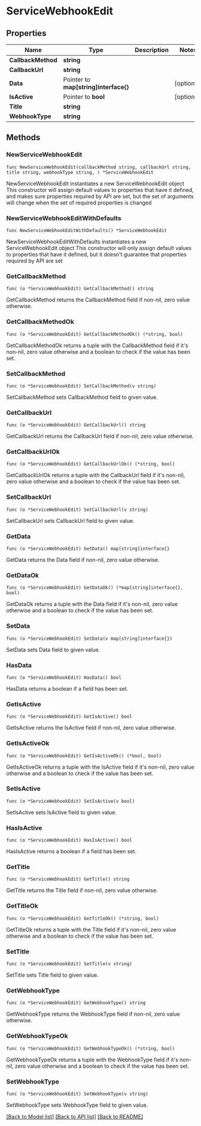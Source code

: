 # ServiceWebhookEdit

## Properties

Name | Type | Description | Notes
------------ | ------------- | ------------- | -------------
**CallbackMethod** | **string** |  | 
**CallbackUrl** | **string** |  | 
**Data** | Pointer to **map[string]interface{}** |  | [optional] 
**IsActive** | Pointer to **bool** |  | [optional] 
**Title** | **string** |  | 
**WebhookType** | **string** |  | 

## Methods

### NewServiceWebhookEdit

`func NewServiceWebhookEdit(callbackMethod string, callbackUrl string, title string, webhookType string, ) *ServiceWebhookEdit`

NewServiceWebhookEdit instantiates a new ServiceWebhookEdit object
This constructor will assign default values to properties that have it defined,
and makes sure properties required by API are set, but the set of arguments
will change when the set of required properties is changed

### NewServiceWebhookEditWithDefaults

`func NewServiceWebhookEditWithDefaults() *ServiceWebhookEdit`

NewServiceWebhookEditWithDefaults instantiates a new ServiceWebhookEdit object
This constructor will only assign default values to properties that have it defined,
but it doesn't guarantee that properties required by API are set

### GetCallbackMethod

`func (o *ServiceWebhookEdit) GetCallbackMethod() string`

GetCallbackMethod returns the CallbackMethod field if non-nil, zero value otherwise.

### GetCallbackMethodOk

`func (o *ServiceWebhookEdit) GetCallbackMethodOk() (*string, bool)`

GetCallbackMethodOk returns a tuple with the CallbackMethod field if it's non-nil, zero value otherwise
and a boolean to check if the value has been set.

### SetCallbackMethod

`func (o *ServiceWebhookEdit) SetCallbackMethod(v string)`

SetCallbackMethod sets CallbackMethod field to given value.


### GetCallbackUrl

`func (o *ServiceWebhookEdit) GetCallbackUrl() string`

GetCallbackUrl returns the CallbackUrl field if non-nil, zero value otherwise.

### GetCallbackUrlOk

`func (o *ServiceWebhookEdit) GetCallbackUrlOk() (*string, bool)`

GetCallbackUrlOk returns a tuple with the CallbackUrl field if it's non-nil, zero value otherwise
and a boolean to check if the value has been set.

### SetCallbackUrl

`func (o *ServiceWebhookEdit) SetCallbackUrl(v string)`

SetCallbackUrl sets CallbackUrl field to given value.


### GetData

`func (o *ServiceWebhookEdit) GetData() map[string]interface{}`

GetData returns the Data field if non-nil, zero value otherwise.

### GetDataOk

`func (o *ServiceWebhookEdit) GetDataOk() (*map[string]interface{}, bool)`

GetDataOk returns a tuple with the Data field if it's non-nil, zero value otherwise
and a boolean to check if the value has been set.

### SetData

`func (o *ServiceWebhookEdit) SetData(v map[string]interface{})`

SetData sets Data field to given value.

### HasData

`func (o *ServiceWebhookEdit) HasData() bool`

HasData returns a boolean if a field has been set.

### GetIsActive

`func (o *ServiceWebhookEdit) GetIsActive() bool`

GetIsActive returns the IsActive field if non-nil, zero value otherwise.

### GetIsActiveOk

`func (o *ServiceWebhookEdit) GetIsActiveOk() (*bool, bool)`

GetIsActiveOk returns a tuple with the IsActive field if it's non-nil, zero value otherwise
and a boolean to check if the value has been set.

### SetIsActive

`func (o *ServiceWebhookEdit) SetIsActive(v bool)`

SetIsActive sets IsActive field to given value.

### HasIsActive

`func (o *ServiceWebhookEdit) HasIsActive() bool`

HasIsActive returns a boolean if a field has been set.

### GetTitle

`func (o *ServiceWebhookEdit) GetTitle() string`

GetTitle returns the Title field if non-nil, zero value otherwise.

### GetTitleOk

`func (o *ServiceWebhookEdit) GetTitleOk() (*string, bool)`

GetTitleOk returns a tuple with the Title field if it's non-nil, zero value otherwise
and a boolean to check if the value has been set.

### SetTitle

`func (o *ServiceWebhookEdit) SetTitle(v string)`

SetTitle sets Title field to given value.


### GetWebhookType

`func (o *ServiceWebhookEdit) GetWebhookType() string`

GetWebhookType returns the WebhookType field if non-nil, zero value otherwise.

### GetWebhookTypeOk

`func (o *ServiceWebhookEdit) GetWebhookTypeOk() (*string, bool)`

GetWebhookTypeOk returns a tuple with the WebhookType field if it's non-nil, zero value otherwise
and a boolean to check if the value has been set.

### SetWebhookType

`func (o *ServiceWebhookEdit) SetWebhookType(v string)`

SetWebhookType sets WebhookType field to given value.



[[Back to Model list]](../README.md#documentation-for-models) [[Back to API list]](../README.md#documentation-for-api-endpoints) [[Back to README]](../README.md)


